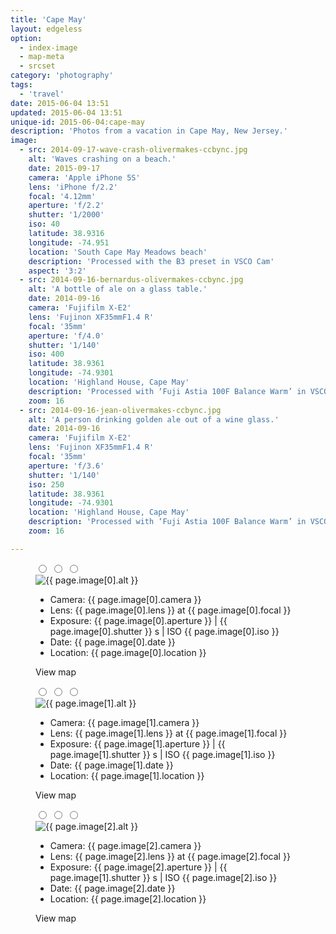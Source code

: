 ```yaml
---
title: 'Cape May'
layout: edgeless
option:
  - index-image
  - map-meta
  - srcset
category: 'photography'
tags:
  - 'travel'
date: 2015-06-04 13:51
updated: 2015-06-04 13:51
unique-id: 2015-06-04:cape-may
description: 'Photos from a vacation in Cape May, New Jersey.'
image:
  - src: 2014-09-17-wave-crash-olivermakes-ccbync.jpg
    alt: 'Waves crashing on a beach.'
    date: 2015-09-17
    camera: 'Apple iPhone 5S'
    lens: 'iPhone f/2.2'
    focal: '4.12mm'
    aperture: 'f/2.2'
    shutter: '1/2000'
    iso: 40
    latitude: 38.9316
    longitude: -74.951
    location: 'South Cape May Meadows beach'
    description: 'Processed with the B3 preset in VSCO Cam'
    aspect: '3:2'
  - src: 2014-09-16-bernardus-olivermakes-ccbync.jpg
    alt: 'A bottle of ale on a glass table.'
    date: 2014-09-16
    camera: 'Fujifilm X-E2'
    lens: 'Fujinon XF35mmF1.4 R'
    focal: '35mm'
    aperture: 'f/4.0'
    shutter: '1/140'
    iso: 400
    latitude: 38.9361
    longitude: -74.9301
    location: 'Highland House, Cape May'
    description: 'Processed with ‘Fuji Astia 100F Balance Warm’ in VSCO Film'
    zoom: 16
  - src: 2014-09-16-jean-olivermakes-ccbync.jpg
    alt: 'A person drinking golden ale out of a wine glass.'
    date: 2014-09-16
    camera: 'Fujifilm X-E2'
    lens: 'Fujinon XF35mmF1.4 R'
    focal: '35mm'
    aperture: 'f/3.6'
    shutter: '1/140'
    iso: 250
    latitude: 38.9361
    longitude: -74.9301
    location: 'Highland House, Cape May'
    description: 'Processed with ‘Fuji Astia 100F Balance Warm’ in VSCO Film'
    zoom: 16

---
```


<figure class="image--wide">
  <input type="radio" role="radio" name="shift0" class="shift-back" id="shift-back0">
  <input type="radio" role="radio" name="shift0" class="shift-overlay" id="shift-overlay0">
  <input type="radio" role="radio" name="shift0" class="shift-map" id="shift-map0">
  <div class="container map-background" id="i0">
    <img
      src="{{ site.image-url }}/{{ page.image[0].src }}"
      sizes="{{ site.wide-sizes }}"
      srcset="{% for srcset1440 in site.srcset1440 %}{{ site.image-url }}/{{ site.srcset1440[forloop.index0] }}/{{ page.image[0].src }} {{ site.srcset1440[forloop.index0] }}w{% if forloop.last == false %}, {% endif %}{% endfor %}"
       alt="{{ page.image[0].alt }}"
    >
    <label for="shift-back0" class="shift-back-label"></label>
    <label for="shift-overlay0" class="shift-overlay-label"></label>
    <div class="photo-meta overlay">
      <div class="camera-icon {% if page.image[0].camera contains 'iPhone 5S' %}icon-iphone5s{% elsif page.image[0].camera contains 'X-E2' %}icon-fxe2{% endif %}"></div>
      <ul class="camera-details">
        <li>Camera: {{ page.image[0].camera }}</li>
        <li>Lens: {{ page.image[0].lens }} at {{ page.image[0].focal }}</li>
        <li>Exposure: {{ page.image[0].aperture }} | {{ page.image[0].shutter }} s | ISO {{ page.image[0].iso }}</li>
        <li>Date: {{ page.image[0].date }}</li>
        <li>Location: {{ page.image[0].location }}</li>
      </ul>
      <label for="shift-map0" class="shift-map-label">View map</label>
    </div>
  </div>
</figure>

<figure class="image--wide">
  <input type="radio" role="radio" name="shift1" class="shift-back" id="shift-back1">
  <input type="radio" role="radio" name="shift1" class="shift-overlay" id="shift-overlay1">
  <input type="radio" role="radio" name="shift1" class="shift-map" id="shift-map1">
  <div class="container map-background" id="i1">
    <img
      src="{{ site.image-url }}/{{ page.image[1].src }}"
      sizes="{{ site.wide-sizes }}"
      srcset="{% for srcset1440 in site.srcset1440 %}{{ site.image-url }}/{{ site.srcset1440[forloop.index0] }}/{{ page.image[1].src }} {{ site.srcset1440[forloop.index0] }}w{% if forloop.last == false %}, {% endif %}{% endfor %}"
       alt="{{ page.image[1].alt }}"
    >
    <label for="shift-back1" class="shift-back-label"></label>
    <label for="shift-overlay1" class="shift-overlay-label"></label>
    <div class="photo-meta overlay">
      <div class="camera-icon {% if page.image[1].camera contains 'iPhone 5S' %}icon-iphone5s{% elsif page.image[1].camera contains 'X-E2' %}icon-fxe2{% endif %}"></div>
      <ul class="camera-details">
        <li>Camera: {{ page.image[1].camera }}</li>
        <li>Lens: {{ page.image[1].lens }} at {{ page.image[1].focal }}</li>
        <li>Exposure: {{ page.image[1].aperture }} | {{ page.image[1].shutter }} s | ISO {{ page.image[1].iso }}</li>
        <li>Date: {{ page.image[1].date }}</li>
        <li>Location: {{ page.image[1].location }}</li>
      </ul>
      <label for="shift-map1" class="shift-map-label">View map</label>
    </div>
  </div>
</figure>

<figure class="image--wide">
  <input type="radio" role="radio" name="shift1" class="shift-back" id="shift-back2">
  <input type="radio" role="radio" name="shift1" class="shift-overlay" id="shift-overlay2">
  <input type="radio" role="radio" name="shift1" class="shift-map" id="shift-map2">
  <div class="container map-background" id="i1">
    <img
      src="{{ site.image-url }}/{{ page.image[2].src }}"
      sizes="{{ site.wide-sizes }}"
      srcset="{% for srcset1440 in site.srcset1440 %}{{ site.image-url }}/{{ site.srcset1440[forloop.index0] }}/{{ page.image[2].src }} {{ site.srcset1440[forloop.index0] }}w{% if forloop.last == false %}, {% endif %}{% endfor %}"
       alt="{{ page.image[2].alt }}"
    >
    <label for="shift-back2" class="shift-back-label"></label>
    <label for="shift-overlay2" class="shift-overlay-label"></label>
    <div class="photo-meta overlay">
      <div class="camera-icon {% if page.image[2].camera contains 'iPhone 5S' %}icon-iphone5s{% elsif page.image[2].camera contains 'X-E2' %}icon-fxe2{% endif %}"></div>
      <ul class="camera-details">
        <li>Camera: {{ page.image[2].camera }}</li>
        <li>Lens: {{ page.image[2].lens }} at {{ page.image[2].focal }}</li>
        <li>Exposure: {{ page.image[2].aperture }} | {{ page.image[1].shutter }} s | ISO {{ page.image[2].iso }}</li>
        <li>Date: {{ page.image[2].date }}</li>
        <li>Location: {{ page.image[2].location }}</li>
      </ul>
      <label for="shift-map2" class="shift-map-label">View map</label>
    </div>
  </div>
</figure>
